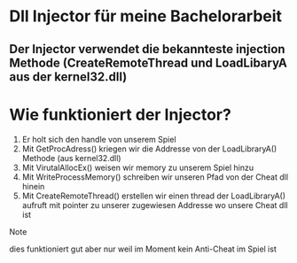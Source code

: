 # Dll Injector für meine Bachelorarbeit
## Der Injector verwendet die bekannteste injection Methode (CreateRemoteThread und LoadLibaryA aus der kernel32.dll)

# Wie funktioniert der Injector?
1. Er holt sich den handle von unserem Spiel
2. Mit GetProcAdress() kriegen wir die Addresse von der LoadLibraryA() Methode (aus kernel32.dll)
3. Mit VirutalAllocEx() weisen wir memory zu unserem Spiel hinzu
4. Mit WriteProcessMemory() schreiben wir unseren Pfad von der Cheat dll hinein
5. Mit CreateRemoteThread() erstellen wir einen thread der LoadLibraryA() aufruft mit pointer zu unserer zugewiesen Addresse wo unsere Cheat dll ist


> [!NOTE]
> dies funktioniert gut aber nur weil im Moment kein Anti-Cheat im Spiel ist
